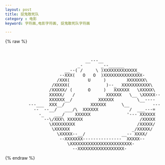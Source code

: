 ```yaml
---
layout: post
title: 捉鬼敢死队
category : 电影
keyword: 字符画,电影字符画, 捉鬼敢死队字符画

---
```

{% raw %}
<pre>


                               __---__
                            _-       _--______
                       __--( /     \ )XXXXXXXXXXXXX_
                     --XXX(   O   O  )XXXXXXXXXXXXXXX-
                    /XXX(       U     )        XXXXXXX\
                  /XXXXX(              )--_  XXXXXXXXXXX\
                 /XXXXX/ (      O     )   XXXXXX   \XXXXX\
                 XXXXX/   /            XXXXXX   \__ \XXXXX----
                 XXXXXX__/          XXXXXX         \__----  -
         ---___  XXX__/          XXXXXX      \__         ---
           --  --__/   ___/\  XXXXXX            /  ___---=
             -_    ___/    XXXXXX              '--- XXXXXX
               --\/XXX\ XXXXXX                      /XXXXX
                 \XXXXXXXXX                        /XXXXX/
                  \XXXXXX                        _/XXXXX/
                    \XXXXX--__/              __-- XXXX/
                     --XXXXXXX---------------  XXXXX--
                        \XXXXXXXXXXXXXXXXXXXXXXXX-
                          --XXXXXXXXXXXXXXXXXX- </pre>
{% endraw %}
